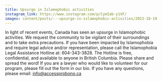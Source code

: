 ```yaml
---
title: Upsurge in Islamophobic activities
instagram_link: https://www.instagram.com/p/CymIab-y1VF/
images: content/posts/---upsurge-in-islamophobic-activities/2023-10-19.jpg
---
```

In light of recent events, Canada has seen an upsurge in Islamophobic activities. We request the community to be vigilant of their surroundings and to take extra precautions. If you have been impacted by Islamophobia and require legal advice and/or representation, please call the Islamophobia Legal Assistance Hotline at: 604-343-3828. The Hotline is free, confidential, and available to anyone in British Columbia. Please share and spread the word! If you are a lawyer who would like to volunteer for our program, please fill out the form in our bio. If you have any questions, please email: info@accessprobono.ca